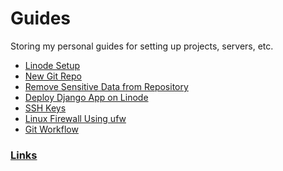 Guides
======

Storing my personal guides for setting up projects, servers, etc.

* [Linode Setup](files/linode_setup.md)
* [New Git Repo](files/new_git_repo.md)
* [Remove Sensitive Data from Repository](files/remove_sens_data_github_hist.md)
* [Deploy Django App on Linode](files/deploy_django_linode.md)
* [SSH Keys](files/ssh_keys.md)
* [Linux Firewall Using ufw](files/ufw.md)
* [Git Workflow](files/git_workflow.md)

### [Links](files/links.md)
